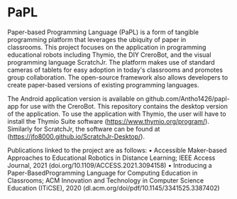 # PaPL
Paper-based Programming Language (PaPL) is a form of tangible programming platform that leverages the ubiquity of paper in classrooms. This project focuses on the application in programming educational robots including Thymio, the DIY CreroBot, and the visual programming language ScratchJr. The platform makes use of standard cameras of tablets for easy adoption in today's classrooms and promotes group collaboration. The open-source framework also allows developers to create paper-based versions of existing programming languages.

The Android application version is available on github.com/Antho1426/papl-app for use with the CreroBot.
This repository contains the desktop version of the application. To use the application with Thymio, the user will have to install the Thymio Suite software (https://www.thymio.org/program/). Similarly for ScratchJr, the software can be found at (https://jfo8000.github.io/ScratchJr-Desktop/).

Publications linked to the project are as follows:
• Accessible Maker-based Approaches to Educational Robotics in Distance Learning; IEEE Access Journal, 2021 (doi.org/10.1109/ACCESS.2021.3094158)
• Introducing a Paper-BasedProgramming Language for Computing Education in Classrooms; ACM Innovation and Technology in Computer Science Education (ITiCSE), 2020 (dl.acm.org/doi/pdf/10.1145/3341525.3387402)
